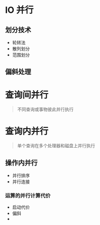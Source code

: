 # IO 并行

## 划分技术

- 轮转法
- 散列划分
- 范围划分

## 偏斜处理

# 查询间并行

>不同查询或事物彼此并行执行

# 查询内并行

>单个查询在多个处理器和磁盘上并行执行

## 操作内并行

- 并行排序
- 并行连接

### 运算的并行计算代价

- 启动代价
- 偏斜
- 